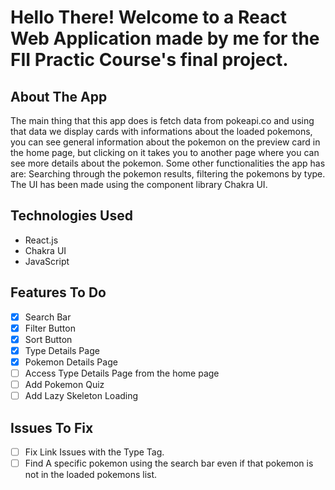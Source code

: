 # Hello There! Welcome to a React Web Application made by me for the FII Practic Course's final project.

## About The App

The main thing that this app does is fetch data from pokeapi.co and using that data we display cards with informations about the loaded pokemons, you can see general information about the pokemon on the preview card in the home page, but clicking on it takes you to another page where you can see more details about the pokemon. Some other functionalities the app has are: Searching through the pokemon results, filtering the pokemons by type. The UI has been made using the component library Chakra UI.

## Technologies Used

- React.js
- Chakra UI
- JavaScript

## Features To Do

- [x] Search Bar
- [x] Filter Button
- [x] Sort Button
- [x] Type Details Page
- [x] Pokemon Details Page
- [ ] Access Type Details Page from the home page
- [ ] Add Pokemon Quiz
- [ ] Add Lazy Skeleton Loading

## Issues To Fix

- [ ] Fix Link Issues with the Type Tag.
- [ ] Find A specific pokemon using the search bar even if that pokemon is not in the loaded pokemons list.
